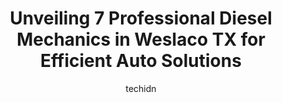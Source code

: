 ---
layout: ampstory
image: https://images.unsplash.com/photo-1623261788328-cf730e9f2667?ixlib=rb-4.0.3&ixid=MnwxMjA3fDB8MHxwaG90by1wYWdlfHx8fGVufDB8fHx8&auto=format&fit=crop&w=640&h=853&q=80
author: techidn
featured: false
description: Experience the excellence of automotive service by visiting the 7 best Diesel Mechanic in Weslaco TX, USA. With their expertise, attention to detail, and commitment to customer satisfaction,
title: Unveiling 7 Professional Diesel Mechanics in Weslaco TX for Efficient Auto Solutions
cover:
   title: Unveiling 7 Professional Diesel Mechanics in Weslaco TX for Efficient Auto Solutions
   subtitle: Rickpate
   background: https://images.unsplash.com/photo-1623261788328-cf730e9f2667?ixlib=rb-4.0.3&ixid=MnwxMjA3fDB8MHxwaG90by1wYWdlfHx8fGVufDB8fHx8&auto=format&fit=crop&w=640&h=853&q=80

pages: 
 - layout: thirds
   top: <h1>#1 Valley Auto & Machine Shop</h1>
   bottom: "<p>Publicly, I would love to give these guys one star only. They are busy... which is proof positive they are good and reasonable...Shout out to Victor & Sal... thanks for t</p>"
   background: https://www.knot35.com/toplist/wp-content/uploads/2023/06/best-diesel-mechanic-1-in-weslaco-tx-1685835318.jpeg
   backgroundblur: true
 - layout: thirds
   top: <h1>#2 Double U Auto Sales & A/C service</h1>
   bottom: "<p>2610 Business Hwy 83 E, Weslaco, TX 78596, United States</p>"
   background: https://www.knot35.com/toplist/wp-content/uploads/2023/06/best-diesel-mechanic-2-in-weslaco-tx-1685835318.jpeg
   cta:
      link: https://www.knot35.com/toplist/unveiling-7-professional-diesel-mechanics-in-weslaco-tx-for-efficient-auto-solutions/
      text: Unveiling 7 Professional Diesel Mechanics in Weslaco TX for Efficient Auto Solutions
 - layout: thirds
   top: <h1>#3 Powerstroke Diesel Service</h1>
   bottom: "<p>8129 FM 88, Weslaco, TX 78596, United States</p>"
   background: https://www.knot35.com/toplist/wp-content/uploads/2023/06/best-diesel-mechanic-3-in-weslaco-tx-1685835320.jpeg
   cta:
      link: https://www.knot35.com/toplist/unveiling-7-professional-diesel-mechanics-in-weslaco-tx-for-efficient-auto-solutions/
      text: Unveiling 7 Professional Diesel Mechanics in Weslaco TX for Efficient Auto Solutions
 - layout: thirds
   top: <h1>#4 H. Torres Engine Repairs</h1>
   bottom: "<p>3205 S Pleasantview Dr, Weslaco, TX 78596, United States</p>"
   background: https://images.unsplash.com/photo-1536745287225-21d689278fd1?ixlib=rb-4.0.3&ixid=MnwxMjA3fDB8MHxwaG90by1wYWdlfHx8fGVufDB8fHx8&auto=format&fit=crop&w=640&h=853&q=80
   cta:
      link: https://www.knot35.com/toplist/unveiling-7-professional-diesel-mechanics-in-weslaco-tx-for-efficient-auto-solutions/
      text: Unveiling 7 Professional Diesel Mechanics in Weslaco TX for Efficient Auto Solutions
 - layout: thirds
   top: <h1>#5 Rodriguez Auto Rebuilders</h1>
   bottom: "<p>2406 E Expressway 83, Weslaco, TX 78596, United States</p>"
   background: https://images.unsplash.com/photo-1567095761054-7a02e69e5c43?ixlib=rb-4.0.3&ixid=MnwxMjA3fDB8MHxwaG90by1wYWdlfHx8fGVufDB8fHx8&auto=format&fit=crop&w=640&h=853&q=80
   cta:
      link: https://www.knot35.com/toplist/unveiling-7-professional-diesel-mechanics-in-weslaco-tx-for-efficient-auto-solutions/
      text: Unveiling 7 Professional Diesel Mechanics in Weslaco TX for Efficient Auto Solutions
 - layout: thirds
   top: <h1>#6 TEAM AUTO SERVICE</h1>
   bottom: "<p>2105 Texas Blvd, Weslaco, TX 78599, United States</p>"
   background: https://images.unsplash.com/photo-1599422314077-f4dfdaa4cd09?ixlib=rb-4.0.3&ixid=MnwxMjA3fDB8MHxwaG90by1wYWdlfHx8fGVufDB8fHx8&auto=format&fit=crop&w=640&h=853&q=80
   cta:
      link: https://www.knot35.com/toplist/unveiling-7-professional-diesel-mechanics-in-weslaco-tx-for-efficient-auto-solutions/
      text: Unveiling 7 Professional Diesel Mechanics in Weslaco TX for Efficient Auto Solutions
 - layout: thirds
   top: <h1>#7 Herreras Garage & Transmissions</h1>
   bottom: "<p>1631 Business Hwy 83 E, Weslaco, TX 78596, United States</p>"
   background: https://images.unsplash.com/photo-1618005182384-a83a8bd57fbe?ixlib=rb-4.0.3&ixid=MnwxMjA3fDB8MHxwaG90by1wYWdlfHx8fGVufDB8fHx8&auto=format&fit=crop&w=640&h=853&q=80
   cta:
      link: https://www.knot35.com/toplist/unveiling-7-professional-diesel-mechanics-in-weslaco-tx-for-efficient-auto-solutions/
      text: Unveiling 7 Professional Diesel Mechanics in Weslaco TX for Efficient Auto Solutions
 - layout: thirds
   middle: Continue reading...
   background: https://images.unsplash.com/photo-1620421680010-0766ff230392?ixlib=rb-4.0.3&ixid=MnwxMjA3fDB8MHxwaG90by1wYWdlfHx8fGVufDB8fHx8&auto=format&fit=crop&w=640&h=853&q=80
   cta:
      link: https://www.knot35.com/toplist/unveiling-7-professional-diesel-mechanics-in-weslaco-tx-for-efficient-auto-solutions/
      text: Unveiling 7 Professional Diesel Mechanics in Weslaco TX for Efficient Auto Solutions
      
---